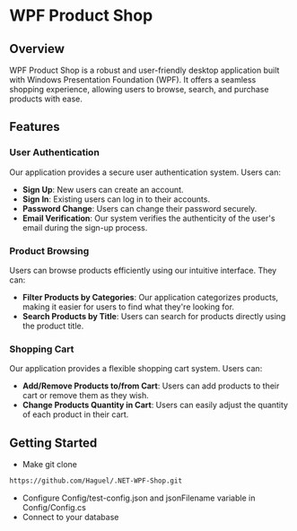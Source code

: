 # WPF Product Shop

## Overview
WPF Product Shop is a robust and user-friendly desktop application built with Windows Presentation Foundation (WPF). It offers a seamless shopping experience, allowing users to browse, search, and purchase products with ease.

## Features

### User Authentication
Our application provides a secure user authentication system. Users can:
- **Sign Up**: New users can create an account.
- **Sign In**: Existing users can log in to their accounts.
- **Password Change**: Users can change their password securely.
- **Email Verification**: Our system verifies the authenticity of the user's email during the sign-up process.

### Product Browsing
Users can browse products efficiently using our intuitive interface. They can:
- **Filter Products by Categories**: Our application categorizes products, making it easier for users to find what they're looking for.
- **Search Products by Title**: Users can search for products directly using the product title.

### Shopping Cart
Our application provides a flexible shopping cart system. Users can:
- **Add/Remove Products to/from Cart**: Users can add products to their cart or remove them as they wish.
- **Change Products Quantity in Cart**: Users can easily adjust the quantity of each product in their cart.

## Getting Started
- Make git clone
```bash
https://github.com/Haguel/.NET-WPF-Shop.git
```
- Configure Config/test-config.json and jsonFilename variable in Config/Config.cs
- Connect to your database
